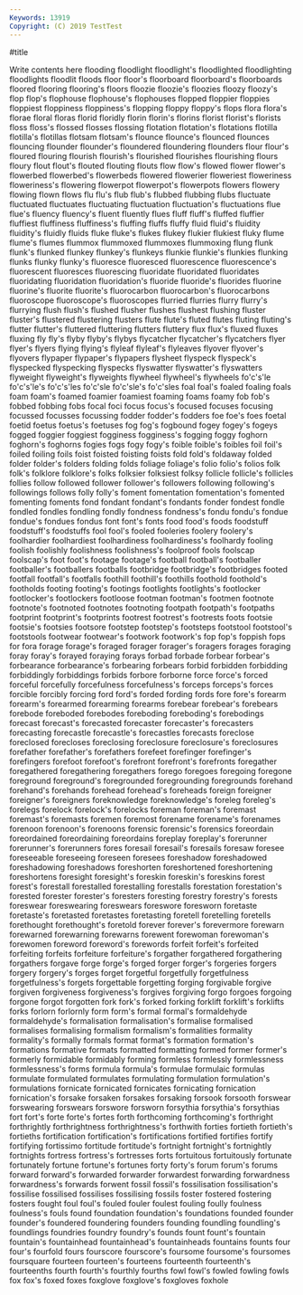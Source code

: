 ```yaml
---
Keywords: 13919
Copyright: (C) 2019 TestTest
---
```


#title

Write contents here
flooding floodlight floodlight's floodlighted floodlighting floodlights
floodlit floods floor floor's floorboard floorboard's floorboards floored flooring flooring's
floors floozie floozie's floozies floozy floozy's flop flop's flophouse flophouse's
flophouses flopped floppier floppies floppiest floppiness floppiness's flopping floppy floppy's
flops flora flora's florae floral floras florid floridly florin florin's
florins florist florist's florists floss floss's flossed flosses flossing flotation
flotation's flotations flotilla flotilla's flotillas flotsam flotsam's flounce flounce's flounced
flounces flouncing flounder flounder's floundered floundering flounders flour flour's floured
flouring flourish flourish's flourished flourishes flourishing flours floury flout flout's
flouted flouting flouts flow flow's flowed flower flower's flowerbed flowerbed's
flowerbeds flowered flowerier floweriest floweriness floweriness's flowering flowerpot flowerpot's flowerpots
flowers flowery flowing flown flows flu flu's flub flub's flubbed
flubbing flubs fluctuate fluctuated fluctuates fluctuating fluctuation fluctuation's fluctuations flue
flue's fluency fluency's fluent fluently flues fluff fluff's fluffed fluffier
fluffiest fluffiness fluffiness's fluffing fluffs fluffy fluid fluid's fluidity fluidity's
fluidly fluids fluke fluke's flukes flukey flukier flukiest fluky flume
flume's flumes flummox flummoxed flummoxes flummoxing flung flunk flunk's flunked
flunkey flunkey's flunkeys flunkie flunkie's flunkies flunking flunks flunky flunky's
fluoresce fluoresced fluorescence fluorescence's fluorescent fluoresces fluorescing fluoridate fluoridated fluoridates
fluoridating fluoridation fluoridation's fluoride fluoride's fluorides fluorine fluorine's fluorite fluorite's
fluorocarbon fluorocarbon's fluorocarbons fluoroscope fluoroscope's fluoroscopes flurried flurries flurry flurry's
flurrying flush flush's flushed flusher flushes flushest flushing fluster fluster's
flustered flustering flusters flute flute's fluted flutes fluting fluting's flutter
flutter's fluttered fluttering flutters fluttery flux flux's fluxed fluxes fluxing
fly fly's flyby flyby's flybys flycatcher flycatcher's flycatchers flyer flyer's
flyers flying flying's flyleaf flyleaf's flyleaves flyover flyover's flyovers flypaper
flypaper's flypapers flysheet flyspeck flyspeck's flyspecked flyspecking flyspecks flyswatter flyswatter's
flyswatters flyweight flyweight's flyweights flywheel flywheel's flywheels fo'c's'le fo'c's'le's fo'c's'les
fo'c'sle fo'c'sle's fo'c'sles foal foal's foaled foaling foals foam foam's
foamed foamier foamiest foaming foams foamy fob fob's fobbed fobbing
fobs focal foci focus focus's focused focuses focusing focussed focusses
focussing fodder fodder's fodders foe foe's foes foetal foetid foetus
foetus's foetuses fog fog's fogbound fogey fogey's fogeys fogged foggier
foggiest fogginess fogginess's fogging foggy foghorn foghorn's foghorns fogies fogs
fogy fogy's foible foible's foibles foil foil's foiled foiling foils
foist foisted foisting foists fold fold's foldaway folded folder folder's
folders folding folds foliage foliage's folio folio's folios folk folk's
folklore folklore's folks folksier folksiest folksy follicle follicle's follicles follies
follow followed follower follower's followers following following's followings follows folly
folly's foment fomentation fomentation's fomented fomenting foments fond fondant fondant's
fondants fonder fondest fondle fondled fondles fondling fondly fondness fondness's
fondu fondu's fondue fondue's fondues fondus font font's fonts food
food's foods foodstuff foodstuff's foodstuffs fool fool's fooled fooleries foolery
foolery's foolhardier foolhardiest foolhardiness foolhardiness's foolhardy fooling foolish foolishly foolishness
foolishness's foolproof fools foolscap foolscap's foot foot's footage footage's football
football's footballer footballer's footballers footballs footbridge footbridge's footbridges footed footfall
footfall's footfalls foothill foothill's foothills foothold foothold's footholds footing footing's
footings footlights footlights's footlocker footlocker's footlockers footloose footman footman's footmen
footnote footnote's footnoted footnotes footnoting footpath footpath's footpaths footprint footprint's
footprints footrest footrest's footrests foots footsie footsie's footsies footsore footstep
footstep's footsteps footstool footstool's footstools footwear footwear's footwork footwork's fop
fop's foppish fops for fora forage forage's foraged forager forager's
foragers forages foraging foray foray's forayed foraying forays forbad forbade
forbear forbear's forbearance forbearance's forbearing forbears forbid forbidden forbidding forbiddingly
forbiddings forbids forbore forborne force force's forced forceful forcefully forcefulness
forcefulness's forceps forceps's forces forcible forcibly forcing ford ford's forded
fording fords fore fore's forearm forearm's forearmed forearming forearms forebear
forebear's forebears forebode foreboded forebodes foreboding foreboding's forebodings forecast forecast's
forecasted forecaster forecaster's forecasters forecasting forecastle forecastle's forecastles forecasts foreclose
foreclosed forecloses foreclosing foreclosure foreclosure's foreclosures forefather forefather's forefathers forefeet
forefinger forefinger's forefingers forefoot forefoot's forefront forefront's forefronts foregather foregathered
foregathering foregathers forego foregoes foregoing foregone foreground foreground's foregrounded foregrounding
foregrounds forehand forehand's forehands forehead forehead's foreheads foreign foreigner foreigner's
foreigners foreknowledge foreknowledge's foreleg foreleg's forelegs forelock forelock's forelocks foreman
foreman's foremast foremast's foremasts foremen foremost forename forename's forenames forenoon
forenoon's forenoons forensic forensic's forensics foreordain foreordained foreordaining foreordains foreplay
foreplay's forerunner forerunner's forerunners fores foresail foresail's foresails foresaw foresee
foreseeable foreseeing foreseen foresees foreshadow foreshadowed foreshadowing foreshadows foreshorten foreshortened
foreshortening foreshortens foresight foresight's foreskin foreskin's foreskins forest forest's forestall
forestalled forestalling forestalls forestation forestation's forested forester forester's foresters foresting
forestry forestry's forests foreswear foreswearing foreswears foreswore foresworn foretaste foretaste's
foretasted foretastes foretasting foretell foretelling foretells forethought forethought's foretold forever
forever's forevermore forewarn forewarned forewarning forewarns forewent forewoman forewoman's forewomen
foreword foreword's forewords forfeit forfeit's forfeited forfeiting forfeits forfeiture forfeiture's
forgather forgathered forgathering forgathers forgave forge forge's forged forger forger's
forgeries forgers forgery forgery's forges forget forgetful forgetfully forgetfulness forgetfulness's
forgets forgettable forgetting forging forgivable forgive forgiven forgiveness forgiveness's forgives
forgiving forgo forgoes forgoing forgone forgot forgotten fork fork's forked
forking forklift forklift's forklifts forks forlorn forlornly form form's formal
formal's formaldehyde formaldehyde's formalisation formalisation's formalise formalised formalises formalising formalism
formalism's formalities formality formality's formally formals format format's formation formation's
formations formative formats formatted formatting formed former former's formerly formidable
formidably forming formless formlessly formlessness formlessness's forms formula formula's formulae
formulaic formulas formulate formulated formulates formulating formulation formulation's formulations fornicate
fornicated fornicates fornicating fornication fornication's forsake forsaken forsakes forsaking forsook
forsooth forswear forswearing forswears forswore forsworn forsythia forsythia's forsythias fort
fort's forte forte's fortes forth forthcoming forthcoming's forthright forthrightly forthrightness
forthrightness's forthwith forties fortieth fortieth's fortieths fortification fortification's fortifications fortified
fortifies fortify fortifying fortissimo fortitude fortitude's fortnight fortnight's fortnightly fortnights
fortress fortress's fortresses forts fortuitous fortuitously fortunate fortunately fortune fortune's
fortunes forty forty's forum forum's forums forward forward's forwarded forwarder
forwardest forwarding forwardness forwardness's forwards forwent fossil fossil's fossilisation fossilisation's
fossilise fossilised fossilises fossilising fossils foster fostered fostering fosters fought
foul foul's fouled fouler foulest fouling foully foulness foulness's fouls
found foundation foundation's foundations founded founder founder's foundered foundering founders
founding foundling foundling's foundlings foundries foundry foundry's founds fount fount's
fountain fountain's fountainhead fountainhead's fountainheads fountains founts four four's fourfold
fours fourscore fourscore's foursome foursome's foursomes foursquare fourteen fourteen's fourteens
fourteenth fourteenth's fourteenths fourth fourth's fourthly fourths fowl fowl's fowled
fowling fowls fox fox's foxed foxes foxglove foxglove's foxgloves foxhole
